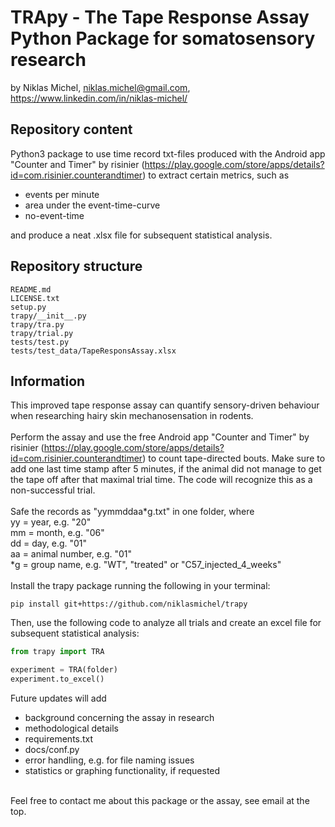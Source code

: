 # TRApy - The Tape Response Assay Python Package for somatosensory research
by Niklas Michel, niklas.michel@gmail.com, https://www.linkedin.com/in/niklas-michel/
## Repository content
Python3 package to use time record txt-files produced with the Android app 
"Counter and Timer" by risinier 
(https://play.google.com/store/apps/details?id=com.risinier.counterandtimer)
to extract certain metrics, such as 
 - events per minute
 - area under the event-time-curve
 - no-event-time
 
 and produce a neat .xlsx file for subsequent statistical analysis.
 ## Repository structure
 ```
README.md
LICENSE.txt
setup.py
trapy/__init__.py
trapy/tra.py
trapy/trial.py
tests/test.py
tests/test_data/TapeResponsAssay.xlsx
``` 
## Information
This improved tape response assay can quantify sensory-driven behaviour 
when researching hairy skin mechanosensation in rodents.\
\
Perform the assay and use the free Android app 
"Counter and Timer" by risinier 
(https://play.google.com/store/apps/details?id=com.risinier.counterandtimer) to
count tape-directed bouts. Make sure to add one last time stamp after 5 minutes, if the animal
did not manage to get the tape off after that maximal trial time. The code will recognize this as a non-successful
trial.\
\
Safe the records as 
"yymmddaa*g.txt" in one folder, where\
yy = year, e.g. "20"\
mm = month, e.g. "06"\
dd = day, e.g. "01"\
aa = animal number, e.g. "01"\
*g = group name, e.g. "WT", "treated" or "C57_injected_4_weeks"\
\
Install the trapy package running the following in your terminal:
```
pip install git+https://github.com/niklasmichel/trapy
```
Then, use the following code to analyze all trials and create an excel file
for subsequent statistical analysis:
```python
from trapy import TRA

experiment = TRA(folder)
experiment.to_excel()
```

Future updates will add 
 - background concerning the assay in research
 - methodological details
 - requirements.txt
 - docs/conf.py
 - error handling, e.g. for file naming issues
 - statistics or graphing functionality, if requested

\
Feel free to contact me about this package or the assay, see email at the top.
